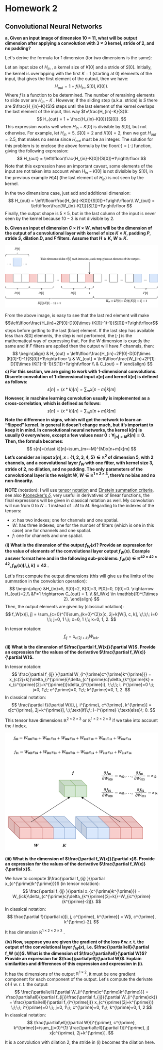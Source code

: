 # Homework 2

## Convolutional Neural Networks

**a. Given an input image of dimension $10\times 11$, what will be output dimension after applying a convolution with $3\times 3$ kernel, stride of $2$, and no padding?**

Let's derive the formula for 1 dimension (for two dimensions is the same):

Let an input size of $H_{in}$ , a kernel size of $K[0]$ and a stride of $S[0]$. Initially, the kernel is overlapping with the first $K-1$ (starting at $0$) elements of the input, that gives the first element of the output, then we have:
$$
H_{out} = 1 + f(H_{in}, S[0], K[0]).
$$
Where $f$ is a function to be determined. The number of remaining elements to slide over are $H_{in}-K$ . However, if the sliding step (a.k.a. stride) is $S$ there are $\frac{H_{in}-K}{S}$ steps until the last element of the kernel overlaps the last element of the input, this way $f=\frac{H_{in}-K}{S}$:
$$
H_{out} = 1 + \frac{H_{in}-K[0]}{S[0]}.
$$
This expression works well when $H_{in}-K[0]$ is divisible by $S[0]$, but not otherwise. For example, let $H_{in}=5$, $S[0]=2$ and $K[0]=2$, then we got $H_{out}=2.5$, that makes no sense since $H_{out}$ must be an integer. The solution for this problem is to enclose the above formula by the $\text{floor}(\cdot)=\lfloor\cdot\rfloor$ function, giving the following expression:
$$
H_{out} = \left\lfloor\frac{H_{in}-K[0]}{S[0]}+1\right\rfloor
$$
Note that this expression have an important caveat, some elements of the input are not taken into account when  $H_{in}-K[0]$ is not divisible by $S[0]$, in the previous example $H[4]$ (the last element of $H_{in}$)  is not seen by the kernel. 



In the two dimensions case, just add and additional dimension:
$$
H_{out} = \left\lfloor\frac{H_{in}-K[0]}{S[0]}+1\right\rfloor\\
W_{out} = \left\lfloor\frac{W_{in}-K[1]}{S[1]}+1\right\rfloor
$$
Finally, the output shape is $5\times5$, but in the last column of the input is never seen by the kernel because $10-3$ is not divisible by $2$.

**b. Given an input of dimension $C\times H\times W$, what will be the dimension of the output of a convolutional layer with kernel of size $K\times K$, padding $P$, stride $S$, dilation $D$, and $F$ filters. Assume that $H \geq K$, $W \geq K$.**

![](figures/convolution_formula.png)

From the above image, is easy to see that the last red element will make $$\left\lfloor\frac{H_{in}+2P[0]-D[0]\times (K[0]-1)-1}{S[0]}+1\right\rfloor$$ steps before getting to the last (blue) element. If the last step has available less than $S[0]$ elements, the step is not performed, the $\lfloor\cdot\rfloor$ is the mathematical way of expressing that. For the $W$ dimension is exactly the same and if $F$ filters are applied then the output will have $F$ channels, then:
$$
\begin{align}
& H_{out} = \left\lfloor\frac{H_{in}+2P[0]-D[0]\times (K[0]-1)-1}{S[0]}+1\right\rfloor \\
& W_{out} = \left\lfloor\frac{W_{in}+2P[1]-D[1]\times (K[1]-1)-1}{S[1]}+1\right\rfloor \\
& C_{out} = F
\end{align}
$$
**c) For this section, we are going to work with 1-dimensional convolutions. Discrete convolution of 1-dimensional input $x[n]$ and kernel $k[n]$ is defined as follows:**
$$
s[n]=(x\ast k)[n]=\sum_{m}x[n-m]k[m]
$$
**However, in machine learning convolution usually is implemented as a cross-correlation, which is defined as follows:**
$$
s[n]=(x\ast k)[n]=\sum_{m}x[n+m]k[m]
$$
**Note the difference in signs, which will get the network to learn an “flipped” kernel. In general it doesn’t change much, but it’s important to keep it in mind. In convolutional neural networks, the kernel k[n] is usually 0 everywhere, except a few values near $0: \forall_{|n|>M} k[n] = 0$. Then, the formula becomes:**
$$
s[n]=(x\ast k)[n]=\sum_{m=-M}^{M}x[n+m]k[m]
$$
**Let’s consider an input $x[n], x : \{1,2,3,4,5\} ∈ \mathbb{R}^2$ of dimension $5$, with $2$ channels, and a convolutional layer $f_W$ with one filter, with kernel size $3$, stride of $2$, no dilation, and no padding. The only parameters of the convolutional layer is the weight $W, W ∈ \mathbb{R}^{1\times 2\times 3}$, there’s no bias and no non-linearity.**

**NOTE** (notation): I will use [tensor notation](https://en.wikipedia.org/wiki/Abstract_index_notation) and [Einstein summation criteria](https://en.wikipedia.org/wiki/Einstein_notation), see also [Kronecker's $\delta$](https://en.wikipedia.org/wiki/Kronecker_delta), very useful in derivatives of linear functions, the final expressions will be given in classical notation as well. My convolution will run from $0$ to $N-1$ instead of $-M$ to $M$. Regarding to the indexes of the tensors:

- $x$: has two indexes; one for channels and one spatial. 
- $W$: has three indexes; one for the number of filters (which is one in this case) one for channels and one spatial.
- $f$: one for channels and one spatial.

**(i) What is the dimension of the output $f_W(x)$? Provide an expression for the value of elements of the convolutional layer output $f_W (x)$. Example answer format here and in the following sub-problems: $f_W(x) \in \mathbb{R}^{42\times 42\times 42}, f_W(x)[i,j,k]=42$ .**

Let's first compute the output dimensions (this will give us the limits of the summation in the convolution operation):
$$
\begin{align}
&H_{in}=5, S[0]=2, K[0]=3, P[0]=0, D[0]=0. \rightarrow H_{out}=2.\\
&F=1 \rightarrow C_{out} = 1. \\
&f_W(x) \in \mathbb{R}^{1\times 2}.
\end{align}
$$
Then, the output elements are given by (classical notation):
$$
f_W(x)[i, j] = \sum_{c=0}^{1}\sum_{k=0}^{2}x[c, 2j+k]W[i, c, k], \;\;\;\; i=0 \;\; j=0, 1 \;\; c=0, 1 \;\; k=0, 1, 2.
$$

In tensor notation:
$$
f_{ij}=x_{c(2j+k)}W_{ick}.
$$


**(ii) What is the dimension of $\frac{\partial f_W(x)}{\partial W}$. Provide an expression for the values of the derivative $\frac{\partial f_W(x)}{\partial W}$.**

In tensor notation:
$$
\frac{\partial f_{ij} }{\partial W_{i^{\prime}c^{\prime}k^{\prime}}} = x_{c(2j+k)}\delta_{i^{\prime}i}\delta_{c^{\prime}c}\delta_{k^{\prime}k} = x_{c^{\prime}(2j+k^{\prime})}\delta_{i^{\prime}i}, \;\;\;\; i, i^{\prime}=0 \;\; j=0, 1\;\; c^{\prime}=0, 1\;\; k^{\prime}=0, 1, 2.
$$
In classical notation:
$$
\frac{\partial f}{\partial W}[i, j, i^{\prime}, c^{\prime}, k^{\prime}] = x[c^{\prime}, 2j+k^{\prime}],  \;\;\text{if}\;\; i=i^{\prime} \;\text{else}\; 0.
$$


This tensor have dimensions $\mathbb{R}^{2\times 2\times 3}$ or $\mathbb{R}^{1\times 2\times 2\times 3}$ if we take into account the $i$ index.

![Convolution layer derivative.](figures/derivative_conv_layer_w.png)

**(iii) What is the dimension of $\frac{\partial f_W(x)}{\partial x}$. Provide an expression for the values of the derivative $\frac{\partial f_W(x)}{\partial x}$.**

We have to compute $\frac{\partial f_{ij} }{\partial x_{c^{\prime}k^{\prime}}}$ (in tensor notation):
$$
\frac{\partial f_{ij} }{\partial x_{c^{\prime}k^{\prime}}} = W_{ick}\delta_{c^{\prime}c}\delta_{k^{\prime}(2j+k)}=W_{ic^{\prime}(k^{\prime}-2j)}.
$$
In classical notation:
$$
\frac{\partial f}{\partial x}[i, j, c^{\prime}, k^{\prime}] = W[i, c^{\prime}, k^{\prime}-2].
$$


It has dimension $\mathbb{R}^{1\times 2\times 2\times 3}$ .

**(iv) Now, suppose you are given the gradient of the loss $\ell$ w. r. t. the output of the convolutional layer $f_W (x)$, i.e. $\frac{\partial\ell}{\partial f_W (x)}$. What is the dimension of $\frac{\partial\ell}{\partial W}$? Provide an expression for $\frac{\partial\ell}{\partial W}$. Explain similarities and differences of this expression and expression in (i).**

It has the dimensions of the output $\mathbb{R}^{1\times 2}$, it must be one gradient component for each component of the output. Let's compute the derivate of $\ell$ w. r. t. the output:
$$
\frac{\partial\ell}{\partial W_{i^{\prime}c^{\prime}k^{\prime}}} = \frac{\partial\ell}{\partial f_{ij}}\frac{\partial f_{ij}}{\partial W_{i^{\prime}ck}} = \frac{\partial\ell}{\partial f_{i^{\prime}j}} x_{c^{\prime}(2j+k^{\prime})} \;\;\;\; i^{\prime}=0 \;\; j=0, 1\;\; c^{\prime}=0, 1\;\; k^{\prime}=0, 1, 2
$$
In classical notation:
$$
\frac{\partial\ell}{\partial W}[i^{\prime}, c^{\prime}, k^{\prime}]=\sum_{j=0}^{1} \frac{\partial\ell}{\partial f}[i^{\prime}, j] x[c^{\prime}, 2j+k^{\prime}].
$$


It is a convolution with dilation $2$, the stride in (i) becomes the dilation here.
